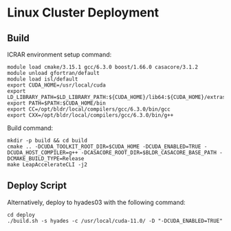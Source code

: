 # Linux Cluster Deployment

## Build

ICRAR environment setup command:

```
module load cmake/3.15.1 gcc/6.3.0 boost/1.66.0 casacore/3.1.2
module unload gfortran/default
module load isl/default
export CUDA_HOME=/usr/local/cuda
export LD_LIBRARY_PATH=$LD_LIBRARY_PATH:${CUDA_HOME}/lib64:${CUDA_HOME}/extras/CUPTI/lib64
export PATH=$PATH:$CUDA_HOME/bin
export CC=/opt/bldr/local/compilers/gcc/6.3.0/bin/gcc
export CXX=/opt/bldr/local/compilers/gcc/6.3.0/bin/g++
```

Build command:

```
mkdir -p build && cd build
cmake .. -DCUDA_TOOLKIT_ROOT_DIR=$CUDA_HOME -DCUDA_ENABLED=TRUE -DCUDA_HOST_COMPILER=g++ -DCASACORE_ROOT_DIR=$BLDR_CASACORE_BASE_PATH -DCMAKE_BUILD_TYPE=Release
make LeapAccelerateCLI -j2
```

## Deploy Script

Alternatively, deploy to hyades03 with the following command:

```
cd deploy
./build.sh -s hyades -c /usr/local/cuda-11.0/ -D "-DCUDA_ENABLED=TRUE"
```